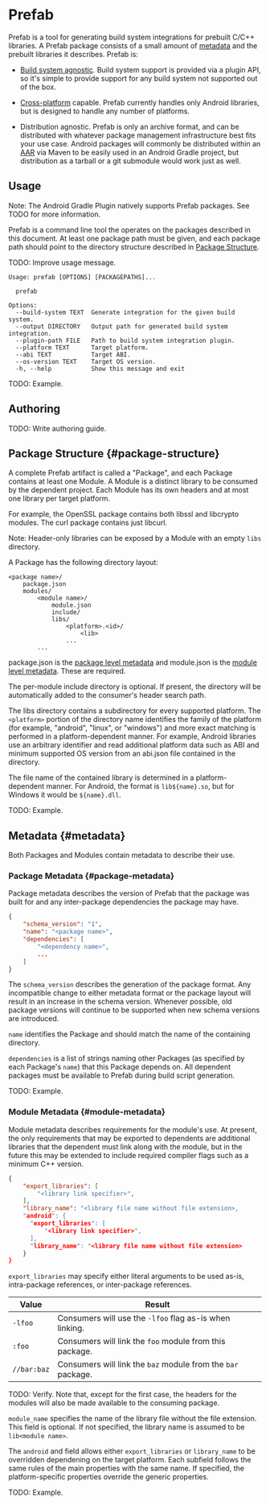 # Prefab

Prefab is a tool for generating build system integrations for prebuilt C/C++
libraries. A Prefab package consists of a small amount of [metadata] and the
prebuilt libraries it describes. Prefab is:

* [Build system agnostic]. Build system support is provided via a plugin API, so
  it's simple to provide support for any build system not supported out of the
  box.

* [Cross-platform] capable. Prefab currently handles only Android libraries, but
  is designed to handle any number of platforms.

* Distribution agnostic. Prefab is only an archive format, and can be
  distributed with whatever package management infrastructure best fits your use
  case. Android packages will commonly be distributed within an [AAR] via Maven
  to be easily used in an Android Gradle project, but distribution as a tarball
  or a git submodule would work just as well.

[AAR]: https://developer.android.com/studio/projects/android-library
[Build system agnostic]: build-systems.md
[Cross-platform]: platform-support.md
[metadata]: #metadata

## Usage

Note: The Android Gradle Plugin natively supports Prefab packages. See TODO for
more information.

Prefab is a command line tool the operates on the packages described in this
document. At least one package path must be given, and each package path should
point to the directory structure described in [Package
Structure](#package-structure).

TODO: Improve usage message.

```text
Usage: prefab [OPTIONS] [PACKAGEPATHS]...

  prefab

Options:
  --build-system TEXT  Generate integration for the given build system.
  --output DIRECTORY   Output path for generated build system integration.
  --plugin-path FILE   Path to build system integration plugin.
  --platform TEXT      Target platform.
  --abi TEXT           Target ABI.
  --os-version TEXT    Target OS version.
  -h, --help           Show this message and exit
```

TODO: Example.

## Authoring

TODO: Write authoring guide.

## Package Structure {#package-structure}

A complete Prefab artifact is called a "Package", and each Package contains at
least one Module. A Module is a distinct library to be consumed by the
dependent project. Each Module has its own headers and at most one library per
target platform.

For example, the OpenSSL package contains both libssl and libcrypto modules. The
curl package contains just libcurl.

Note: Header-only libraries can be exposed by a Module with an empty `libs`
directory.

A Package has the following directory layout:

```text
<package name>/
    package.json
    modules/
        <module name>/
            module.json
            include/
            libs/
                <platform>.<id>/
                    <lib>
                ...
        ...
```

package.json is the [package level metadata](#package-metadata) and module.json
is the [module level metadata](#module-metadata). These are required.

The per-module include directory is optional. If present, the directory will be
automatically added to the consumer's header search path.

The libs directory contains a subdirectory for every supported platform. The
`<platform>` portion of the directory name identifies the family of the platform
(for example, "android", "linux", or "windows") and more exact matching is
performed in a platform-dependent manner. For example, Android libraries use an
arbitrary identifier and read additional platform data such as ABI and minimum
supported OS version from an abi.json file contained in the directory.

The file name of the contained library is determined in a platform-dependent
manner. For Android, the format is `lib${name}.so`, but for Windows it would be
`${name}.dll`.

TODO: Example.

## Metadata {#metadata}

Both Packages and Modules contain metadata to describe their use.

### Package Metadata {#package-metadata}

Package metadata describes the version of Prefab that the package was built for
and any inter-package dependencies the package may have.

```json
{
    "schema_version": "1",
    "name": "<package name>",
    "dependencies": [
        "<dependency name>",
        ...
    ]
}
```

The `schema_version` describes the generation of the package format. Any
incompatible change to either metadata format or the package layout will result
in an increase in the schema version. Whenever possible, old package versions
will continue to be supported when new schema versions are introduced.

`name` identifies the Package and should match the name of the containing
directory.

`dependencies` is a list of strings naming other Packages (as specified by each
Package's `name`) that this Package depends on. All dependent packages must be
available to Prefab during build script generation.

TODO: Example.

### Module Metadata {#module-metadata}

Module metadata describes requirements for the module's use. At present, the
only requirements that may be exported to dependents are additional libraries
that the dependent must link along with the module, but in the future this may
be extended to include required compiler flags such as a minimum C++ version.

```json
{
    "export_libraries": [
        "<library link specifier>",
    ],
    "library_name": "<library file name without file extension>,
    "android": {
      "export_libraries": [
          "<library link specifier>",
      ],
      "library_name": "<library file name without file extension>
    }
}
```

`export_libraries` may specify either literal arguments to be used as-is,
intra-package references, or inter-package references.

| Value       | Result                                                       |
| ----------- | ------------------------------------------------------------ |
| `-lfoo`     | Consumers will use the `-lfoo` flag as-is when linking.      |
| `:foo`      | Consumers will link the `foo` module from this package.      |
| `//bar:baz` | Consumers will link the `baz` module from the `bar` package. |

TODO: Verify.
Note that, except for the first case, the headers for the modules will also be
made available to the consuming package.

`module_name` specifies the name of the library file without the file extension.
This field is optional. If not specified, the library name is assumed to be
`lib<module name>`.

The `android` and field allows either `export_libraries` or `library_name` to be
overridden dependening on the target platform. Each subfield follows the same
rules of the main properties with the same name. If specified, the
platform-specific properties override the generic properties.

TODO: Example.
